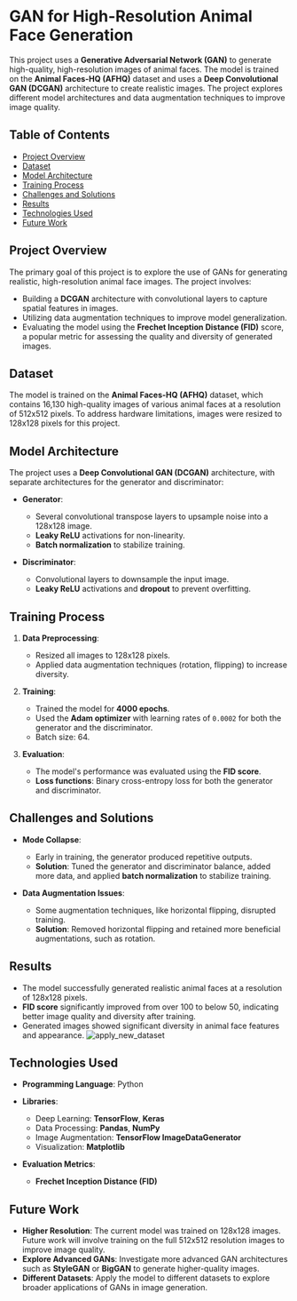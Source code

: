 # **GAN for High-Resolution Animal Face Generation**

This project uses a **Generative Adversarial Network (GAN)** to generate high-quality, high-resolution images of animal faces. The model is trained on the **Animal Faces-HQ (AFHQ)** dataset and uses a **Deep Convolutional GAN (DCGAN)** architecture to create realistic images. The project explores different model architectures and data augmentation techniques to improve image quality.

## **Table of Contents**

- [Project Overview](#project-overview)
- [Dataset](#dataset)
- [Model Architecture](#model-architecture)
- [Training Process](#training-process)
- [Challenges and Solutions](#challenges-and-solutions)
- [Results](#results)
- [Technologies Used](#technologies-used)
- [Future Work](#future-work)

## **Project Overview**
The primary goal of this project is to explore the use of GANs for generating realistic, high-resolution animal face images. The project involves:
- Building a **DCGAN** architecture with convolutional layers to capture spatial features in images.
- Utilizing data augmentation techniques to improve model generalization.
- Evaluating the model using the **Frechet Inception Distance (FID)** score, a popular metric for assessing the quality and diversity of generated images.

## **Dataset**
The model is trained on the **Animal Faces-HQ (AFHQ)** dataset, which contains 16,130 high-quality images of various animal faces at a resolution of 512x512 pixels. To address hardware limitations, images were resized to 128x128 pixels for this project.

## **Model Architecture**
The project uses a **Deep Convolutional GAN (DCGAN)** architecture, with separate architectures for the generator and discriminator:

- **Generator**:
  - Several convolutional transpose layers to upsample noise into a 128x128 image.
  - **Leaky ReLU** activations for non-linearity.
  - **Batch normalization** to stabilize training.

- **Discriminator**:
  - Convolutional layers to downsample the input image.
  - **Leaky ReLU** activations and **dropout** to prevent overfitting.

## **Training Process**
1. **Data Preprocessing**:
   - Resized all images to 128x128 pixels.
   - Applied data augmentation techniques (rotation, flipping) to increase diversity.

2. **Training**:
   - Trained the model for **4000 epochs**.
   - Used the **Adam optimizer** with learning rates of `0.0002` for both the generator and the discriminator.
   - Batch size: 64.

3. **Evaluation**:
   - The model's performance was evaluated using the **FID score**.
   - **Loss functions**: Binary cross-entropy loss for both the generator and discriminator.

## **Challenges and Solutions**
- **Mode Collapse**: 
  - Early in training, the generator produced repetitive outputs. 
  - **Solution**: Tuned the generator and discriminator balance, added more data, and applied **batch normalization** to stabilize training.

- **Data Augmentation Issues**:
  - Some augmentation techniques, like horizontal flipping, disrupted training.
  - **Solution**: Removed horizontal flipping and retained more beneficial augmentations, such as rotation.

## **Results**
- The model successfully generated realistic animal faces at a resolution of 128x128 pixels.
- **FID score** significantly improved from over 100 to below 50, indicating better image quality and diversity after training.
- Generated images showed significant diversity in animal face features and appearance.
![apply_new_dataset](https://github.com/user-attachments/assets/0d764986-d3a7-4aba-a3a3-e1691218b3ed)


## **Technologies Used**
- **Programming Language**: Python
- **Libraries**:
  - Deep Learning: **TensorFlow**, **Keras**
  - Data Processing: **Pandas**, **NumPy**
  - Image Augmentation: **TensorFlow ImageDataGenerator**
  - Visualization: **Matplotlib**
  
- **Evaluation Metrics**:
  - **Frechet Inception Distance (FID)**

## **Future Work**
- **Higher Resolution**: The current model was trained on 128x128 images. Future work will involve training on the full 512x512 resolution images to improve image quality.
- **Explore Advanced GANs**: Investigate more advanced GAN architectures such as **StyleGAN** or **BigGAN** to generate higher-quality images.
- **Different Datasets**: Apply the model to different datasets to explore broader applications of GANs in image generation.

